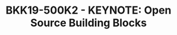 ---
categories:
- bkk19
description: Much of the innovation today can be contributed to various forms of open
  source software initiatives. &nbsp;This open source collaboration has produced a
  number of essential open source building blocks used in advanced next generation
  solutions such as machine learning, IoT, and wireless connectivity. However to effectively
  use these open source building blocks, engineering organizations much ensure the
  proper underlying infrastructure is in place to allow for portability, performance,
  interoperability and scale. &nbsp;This talk will provide some context and examples
  around this growing software development model in the semiconductor industry.
image: /assets/images/featured-images/bkk19/BKK19-500K2.png
session_attendee_num: '102'
session_id: BKK19-500K2
session_room: 'Keynote Room (World Ballroom BC) '
session_slot:
  end_time: '2019-04-05 11:00:00'
  start_time: '2019-04-05 10:30:00'
session_speakers:
- speaker_bio: ''
  speaker_company: nxp
  speaker_image: /assets/images/speakers/bkk19/rob-oshana.jpg
  speaker_location: ''
  speaker_name: Rob Oshana
  speaker_position: VP Software
  speaker_username: robert.oshana
session_track: None/Other
tag: session
tags:
- Keynote
title: 'BKK19-500K2 - KEYNOTE: Open Source Building Blocks'
youtube_video_url: https://www.youtube.com/watch?v=TcS1jo2a_QA
amazon_s3_presentation_url: https://static.linaro.org/connect/bkk19/presentations/bkk19-500k2.pdf
amazon_s3_video_url: https://static.linaro.org/connect/bkk19/videos/bkk19-500k2.mp4
---